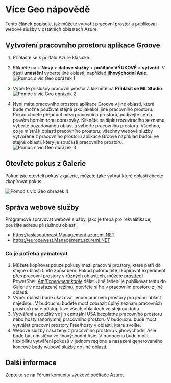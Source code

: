 <properties
   pageTitle="Pomoc s víc Geo si přečtěte následující dokumentaci | Microsoft Azure"
   description="Naučte se vytvořit pracovní prostor a publikovat webové služby Azure oblasti odlišný od jih centrální USA (SCUS) Azure oblast."
   services="machine-learning"
   documentationCenter=""
   authors="tedway"
   manager="jhubbard"
   editor="rmca14"
   tags=""/>

<tags
   ms.service="machine-learning"
   ms.devlang="na"
   ms.topic="article"
   ms.tgt_pltfrm="na"
   ms.workload="na"
   ms.date="08/16/2016"
   ms.author="tedway; neerajkh"/>

# <a name="multi-geo-help-documentation"></a>Více Geo nápovědě

Tento článek popisuje, jak můžete vytvořit pracovní prostor a publikovat webové služby v ostatních oblastech Azure.

## <a name="create-a-workspace"></a>Vytvoření pracovního prostoru aplikace Groove

1. Přihlaste se k portálu Azure klasické.

2.  Klikněte na **+ Nový** > **datové služby** > **počítače VÝUKOVÉ** > **vytvořit**.  V části **umístění** vyberte jiné oblasti, například **jihovýchodní Asie**.
![Pomoc s víc Geo obrázek 1][1]
3. Vyberte příslušný pracovní prostor a klikněte na **Přihlásit se ML Studio**.
![Pomoc s víc Geo obrázek 2][2]

4. Nyní máte pracovního prostoru aplikace Groove v jiné oblasti, které bude možné používat stejně jako jakékoli jiné pracovního prostoru. Pokud chcete přepnout mezi pracovních prostorů, podívejte se na pravém horním rohu obrazovky. Klikněte na šipku rozevíracího seznamu, vyberte požadovanou oblast a vyberte pracovního prostoru. Všechno, co je místní k oblasti pracovního prostoru; všechny webové služby vytvořené z pracovního prostoru aplikace Groove například budou ve stejné oblasti, který je součástí pracovního prostoru.
![Pomoc s víc Geo obrázek 3][3]

## <a name="open-an-experiment-from-gallery"></a>Otevřete pokus z Galerie

Pokud jste otevřeli pokus z galerie, můžete také vybrat které oblasti chcete zkopírovat pokus.

![Pomoc s víc Geo obrázek 4][4a]

## <a name="web-service-management"></a>Správa webové služby

Programově spravovat webové služby, jako je třeba pro rekvalifikace, použijte adresu příslušnou oblast:
- https://asiasoutheast.Management.azureml.NET
- https://europewest.Management.azureml.NET

### <a name="things-to-note"></a>Co je potřeba pamatovat

1.  Můžete kopírovat pouze pokusy mezi pracovní prostory, které patří do stejné oblasti tímto způsobem. Pokud potřebujete zkopírovat experiment přes pracovní prostory v různých oblastech, můžete [prostředí](http://aka.ms/amlps) PowerShell [*AmlExperiment kopie*](https://github.com/hning86/azuremlps/blob/master/README.md#copy-amlexperiment) dělat. Jiné řešení je publikovat testu do Galerie v nezařazené režimu, otevřete si ho v pracovním prostoru z jiné oblasti.
2.  Výběr oblasti bude ukazovat jenom pracovní prostory pro jednu oblast najednou. V budoucnu budete moct zobrazit úplný seznam pracovních prostorů máte přístup k ve všech oblastech ve stejnou dobu.  
3.  Vytváření a použitý ve jih centrální USA bezplatné pracovního prostoru nebo hosty (anonymní) pracovního prostoru V budoucnu bude moct vytvářet pracovní prostory Free/hosty v oblasti, které zvolíte.  
4.  Webové služby nasazeny z pracovního prostoru v jihovýchodní Asie bude být umístěny ve jihovýchodní Asie. V budoucnu bude moct flexibilitu vytváření pokusů v jednom regionu a nasazení generovaného koncové body webové služby do jiné oblasti.  

## <a name="more-information"></a>Další informace

Zeptejte se na [Fórum komunity výukové počítače Azure](https://social.msdn.microsoft.com/Forums/azure/home?forum=MachineLearning).

<!--Image references-->
[1]: ./media/machine-learning-multi-geo/multi-geo_1.png
[2]: ./media/machine-learning-multi-geo/multi-geo_2.png
[3]: ./media/machine-learning-multi-geo/multi-geo_3.png
[4a]: ./media/machine-learning-multi-geo/multi-geo_4a.png
